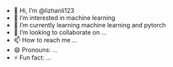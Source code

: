 - 👋 Hi, I’m @lizhanli123
- 👀 I’m interested in machine learning
- 🌱 I’m currently learning machine learning and pytorch
- 💞️ I’m looking to collaborate on ...
- 📫 How to reach me ...
- 😄 Pronouns: ...
- ⚡ Fun fact: ...

<!---
lizhanli123/lizhanli123 is a ✨ special ✨ repository because its `README.md` (this file) appears on your GitHub profile.
You can click the Preview link to take a look at your changes.
--->
